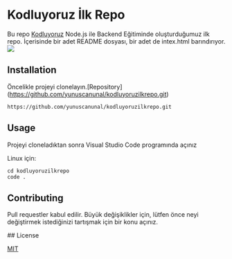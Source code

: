 # Kodluyoruz İlk Repo

Bu repo [Kodluyoruz](https://www.kodluyoruz.org) Node.js ile Backend Eğitiminde oluşturduğumuz ilk repo. İçerisinde bir adet README dosyası, bir adet de intex.html barındırıyor.
![](file:///Users/yunuscanunal/Desktop/Eğitimler/Patika.dev/Node.js_ile_Backend/GIT_Nedir/Ödev-1/Figures/github_repo_ss.png)

## Installation

Öncelikle projeyi clonelayın.[Repository] (https://github.com/yunuscanunal/kodluyoruzilkrepo.git)

`https://github.com/yunuscanunal/kodluyoruzilkrepo.git`

## Usage

Projeyi cloneladıktan sonra Visual Studio Code programında açınız

Linux için:
```
cd kodluyoruzilkrepo
code .
```
## Contributing

Pull requestler kabul edilir. Büyük değişiklikler için, lütfen önce neyi değiştirmek istediğinizi tartışmak için bir konu açınız.

## License

[MIT](https://choosealicense.com/licenses/mit/)

